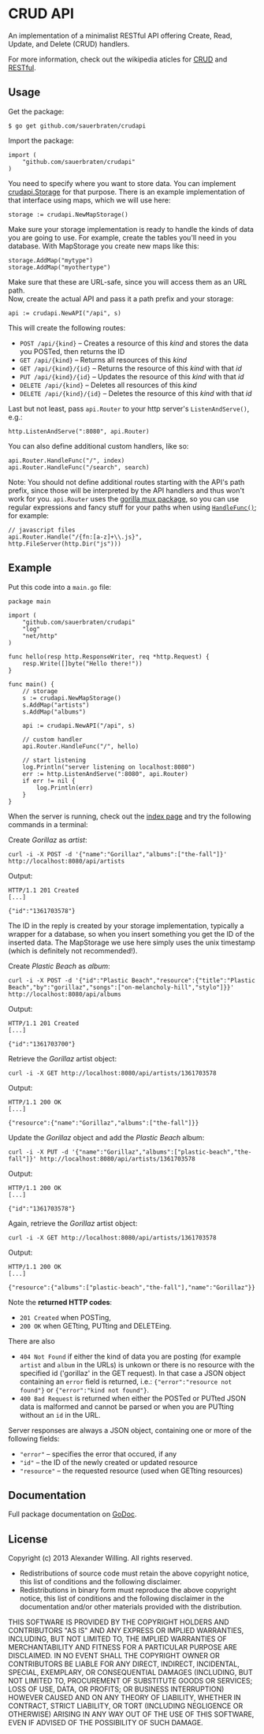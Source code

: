 # CRUD API

An implementation of a minimalist RESTful API offering Create, Read, Update, and Delete (CRUD) handlers.

For more information, check out the wikipedia aticles for [CRUD](http://en.wikipedia.org/wiki/Create,_read,_update_and_delete) and [RESTful](http://en.wikipedia.org/wiki/RESTful).

## Usage

Get the package:

	$ go get github.com/sauerbraten/crudapi

Import the package:

	import (
		"github.com/sauerbraten/crudapi"
	)

You need to specify where you want to store data. You can implement [crudapi.Storage](http://godoc.org/github.com/sauerbraten/crudapi#Storage) for that purpose. There is an example implementation of that interface using maps, which we will use here:

	storage := crudapi.NewMapStorage()

Make sure your storage implementation is ready to handle the kinds of data you are going to use. For example, create the tables you'll need in you database. With MapStorage you create new maps like this:

	storage.AddMap("mytype")
	storage.AddMap("myothertype")

Make sure that these are URL-safe, since you will access them as an URL path.  
Now, create the actual API and pass it a path prefix and your storage:

	api := crudapi.NewAPI("/api", s)

This will create the following routes:

- `POST /api/{kind}` – Creates a resource of this *kind* and stores the data you POSTed, then returns the ID
- `GET /api/{kind}` – Returns all resources of this *kind*
- `GET /api/{kind}/{id}` – Returns the resource of this *kind* with that *id*
- `PUT /api/{kind}/{id}` – Updates the resource of this *kind* with that *id*
- `DELETE /api/{kind}` – Deletes all resources of this *kind*
- `DELETE /api/{kind}/{id}` – Deletes the resource of this *kind* with that *id*

Last but not least, pass `api.Router` to your http server's `ListenAndServe()`, e.g.:

	http.ListenAndServe(":8080", api.Router)

You can also define additional custom handlers, like so:

	api.Router.HandleFunc("/", index)
	api.Router.HandleFunc("/search", search)

Note: You should not define additional routes starting with the API's path prefix, since those will be interpreted by the API handlers and thus won't work for you. `api.Router` uses the [gorilla mux package](http://www.gorillatoolkit.org/pkg/mux), so you can use regular expressions and fancy stuff for your paths when using [`HandleFunc()`](http://www.gorillatoolkit.org/pkg/mux#Route.HandlerFunc); for example:

	// javascript files
	api.Router.Handle("/{fn:[a-z]+\\.js}", http.FileServer(http.Dir("js")))


## Example

Put this code into a `main.go` file:

	package main

	import (
		"github.com/sauerbraten/crudapi"
		"log"
		"net/http"
	)

	func hello(resp http.ResponseWriter, req *http.Request) {
		resp.Write([]byte("Hello there!"))
	}

	func main() {
		// storage
		s := crudapi.NewMapStorage()
		s.AddMap("artists")
		s.AddMap("albums")

		api := crudapi.NewAPI("/api", s)

		// custom handler
		api.Router.HandleFunc("/", hello)

		// start listening
		log.Println("server listening on localhost:8080")
		err := http.ListenAndServe(":8080", api.Router)
		if err != nil {
			log.Println(err)
		}
	}

When the server is running, check out the [index page](http://localhost:8080/) and try the following commands in a terminal:

Create *Gorillaz* as *artist*:

	curl -i -X POST -d '{"name":"Gorillaz","albums":["the-fall"]}' http://localhost:8080/api/artists

Output:

	HTTP/1.1 201 Created
	[...]

	{"id":"1361703578"}

The ID in the reply is created by your storage implementation, typically a wrapper for a database, so when you insert something you get the ID of the inserted data. The MapStorage we use here simply uses the unix timestamp (which is definitely not recommended!).

Create *Plastic Beach* as *album*:

	curl -i -X POST -d '{"id":"Plastic Beach","resource":{"title":"Plastic Beach","by":"gorillaz","songs":["on-melancholy-hill","stylo"]}}' http://localhost:8080/api/albums

Output:

	HTTP/1.1 201 Created
	[...]

	{"id":"1361703700"}

Retrieve the *Gorillaz* artist object:

	curl -i -X GET http://localhost:8080/api/artists/1361703578

Output:

	HTTP/1.1 200 OK
	[...]

	{"resource":{"name":"Gorillaz","albums":["the-fall"]}}

Update the *Gorillaz* object and add the *Plastic Beach* album:

	curl -i -X PUT -d '{"name":"Gorillaz","albums":["plastic-beach","the-fall"]}' http://localhost:8080/api/artists/1361703578

Output:

	HTTP/1.1 200 OK
	[...]

	{"id":"1361703578"}

Again, retrieve the *Gorillaz* artist object:

	curl -i -X GET http://localhost:8080/api/artists/1361703578

Output:

	HTTP/1.1 200 OK
	[...]

	{"resource":{"albums":["plastic-beach","the-fall"],"name":"Gorillaz"}}


Note the **returned HTTP codes**:

- `201 Created` when POSTing,
- `200 OK` when GETting, PUTting and DELETEing.

There are also

- `404 Not Found` if either the kind of data you are posting (for example `artist` and `album` in the URLs) is unkown or there is no resource with the specified id ('gorillaz' in the GET request). In that case a JSON object containing an `error` field is returned, i.e.: `{"error":"resource not found"}` or `{"error":"kind not found"}`.
- `400 Bad Request` is returned when either the POSTed or PUTted JSON data is malformed and cannot be parsed or when you are PUTting without an `id` in the URL.

Server responses are always a JSON object, containing one or more of the following fields:

- `"error"` – specifies the error that occured, if any
- `"id"` – the ID of the newly created or updated resource
- `"resource"` – the requested resource (used when GETting resources)


## Documentation

Full package documentation on [GoDoc](http://godoc.org/github.com/sauerbraten/crudapi).

## License

Copyright (c) 2013 Alexander Willing. All rights reserved.

- Redistributions of source code must retain the above copyright notice, this list of conditions and the following disclaimer.
- Redistributions in binary form must reproduce the above copyright notice, this list of conditions and the following disclaimer in the documentation and/or other materials provided with the distribution.

THIS SOFTWARE IS PROVIDED BY THE COPYRIGHT HOLDERS AND CONTRIBUTORS	"AS IS" AND ANY EXPRESS OR IMPLIED WARRANTIES, INCLUDING, BUT NOT LIMITED TO, THE IMPLIED WARRANTIES OF MERCHANTABILITY AND FITNESS FOR A PARTICULAR PURPOSE ARE DISCLAIMED. IN NO EVENT SHALL THE COPYRIGHT OWNER OR CONTRIBUTORS BE LIABLE FOR ANY DIRECT, INDIRECT, INCIDENTAL, SPECIAL, EXEMPLARY, OR CONSEQUENTIAL DAMAGES (INCLUDING, BUT NOT LIMITED TO, PROCUREMENT OF SUBSTITUTE GOODS OR SERVICES; LOSS OF USE, DATA, OR PROFITS; OR BUSINESS INTERRUPTION) HOWEVER CAUSED AND ON ANY THEORY OF LIABILITY, WHETHER IN CONTRACT, STRICT LIABILITY, OR TORT (INCLUDING NEGLIGENCE OR OTHERWISE) ARISING IN ANY WAY OUT OF THE USE OF THIS SOFTWARE, EVEN IF ADVISED OF THE POSSIBILITY OF SUCH DAMAGE.